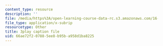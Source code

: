 ```yaml
---
content_type: resource
description: ''
file: /media/https%3A/open-learning-course-data-rc.s3.amazonaws.com/16-687-private-pilot-ground-school-january-iap-2019/66ae72f207885ee8b95ba958d1ba8225_geJHchWUYQk.vtt
file_type: application/x-subrip
resourcetype: Other
title: 3play caption file
uid: 66ae72f2-0788-5ee8-b95b-a958d1ba8225
---
```

